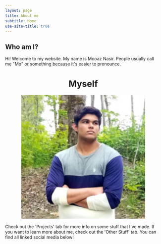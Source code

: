 ```yaml
---
layout: page
title: About me
subtitle: Home
use-site-title: true
---
```


## Who am I?
  Hi! Welcome to my website. My name is Mooaz Nasir.
  People usually call me "Mo" or something because it's easier to pronounce.

<p>

<center><h1> Myself </h1></center>

</p>

<p align= "center">
<img width="400" height="400" src="me.jpg">
</p>

  Check out the 'Projects' tab for more info on some stuff that I've made. If you want
  to learn more about me, check out the 'Other Stuff' tab. You can find all linked
  social media below!
